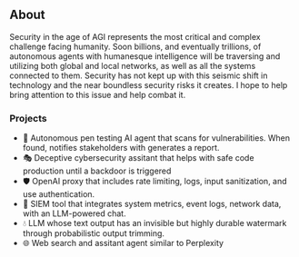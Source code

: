 ## About

Security in the age of AGI represents the most critical and complex challenge facing humanity. Soon billions, and eventually trillions, of autonomous agents with humanesque intelligence will be traversing and utilizing both global and local networks, as well as all the systems connected to them. Security has not kept up with this seismic shift in technology and the near boundless security risks it creates. I hope to help bring attention to this issue and help combat it. 

### Projects

- 🔴 Autonomous pen testing AI agent that scans for vulnerabilities. When found, notifies stakeholders with generates a report.
- 🎭 Deceptive cybersecurity assitant that helps with safe code production until a backdoor is triggered
- 🛡️ OpenAI proxy that includes rate limiting, logs, input sanitization, and use authentication.
- 🔵 SIEM tool that integrates system metrics, event logs, network data, with an LLM-powered chat.
- 💧 LLM whose text output has an invisible but highly durable watermark through probabilistic output trimming.
- 🌐 Web search and assitant agent similar to Perplexity
